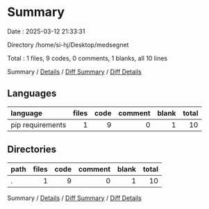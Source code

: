 # Summary

Date : 2025-03-12 21:33:31

Directory /home/si-hj/Desktop/medsegnet

Total : 1 files,  9 codes, 0 comments, 1 blanks, all 10 lines

Summary / [Details](details.md) / [Diff Summary](diff.md) / [Diff Details](diff-details.md)

## Languages
| language | files | code | comment | blank | total |
| :--- | ---: | ---: | ---: | ---: | ---: |
| pip requirements | 1 | 9 | 0 | 1 | 10 |

## Directories
| path | files | code | comment | blank | total |
| :--- | ---: | ---: | ---: | ---: | ---: |
| . | 1 | 9 | 0 | 1 | 10 |

Summary / [Details](details.md) / [Diff Summary](diff.md) / [Diff Details](diff-details.md)